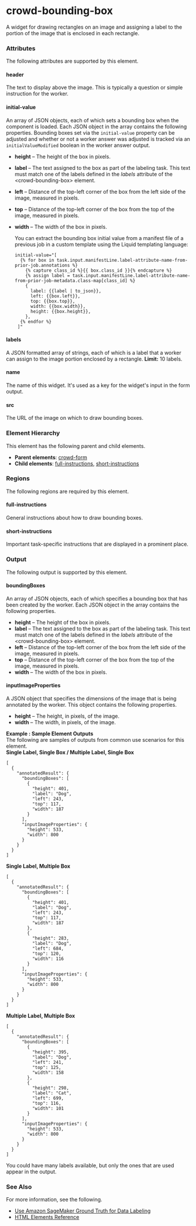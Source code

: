 # crowd\-bounding\-box<a name="sms-ui-template-crowd-bounding-box"></a>

A widget for drawing rectangles on an image and assigning a label to the portion of the image that is enclosed in each rectangle\.

### Attributes<a name="bounding-box-attributes"></a>

The following attributes are supported by this element\.

#### header<a name="bounding-box-attributes-header"></a>

The text to display above the image\. This is typically a question or simple instruction for the worker\.

#### initial\-value<a name="bounding-box-attributes-initialValue"></a>

An array of JSON objects, each of which sets a bounding box when the component is loaded\. Each JSON object in the array contains the following properties\. Bounding boxes set via the `initial-value` property can be adjusted and whether or not a worker answer was adjusted is tracked via an `initialValueModified` boolean in the worker answer output\.
+ **height** – The height of the box in pixels\.
+ **label** – The text assigned to the box as part of the labeling task\. This text must match one of the labels defined in the *labels* attribute of the <crowd\-bounding\-box> element\.
+ **left** – Distance of the top\-left corner of the box from the left side of the image, measured in pixels\.
+ **top** – Distance of the top\-left corner of the box from the top of the image, measured in pixels\.
+ **width** – The width of the box in pixels\.

  You can extract the bounding box initial value from a manifest file of a previous job in a custom template using the Liquid templating language:

  ```
  initial-value="[
    {% for box in task.input.manifestLine.label-attribute-name-from-prior-job.annotations %}
      {% capture class_id %}{{ box.class_id }}{% endcapture %}
      {% assign label = task.input.manifestLine.label-attribute-name-from-prior-job-metadata.class-map[class_id] %}
      {
        label: {{label | to_json}},
        left: {{box.left}},
        top: {{box.top}},
        width: {{box.width}},
        height: {{box.height}},
      },
    {% endfor %}
   ]"
  ```

#### labels<a name="bounding-box-attributes-labels"></a>

A JSON formatted array of strings, each of which is a label that a worker can assign to the image portion enclosed by a rectangle\. **Limit:** 10 labels\.

#### name<a name="bounding-box-attributes-name"></a>

The name of this widget\. It's used as a key for the widget's input in the form output\.

#### src<a name="bounding-box-attributes-src"></a>

The URL of the image on which to draw bounding boxes\. 

### Element Hierarchy<a name="bounding-box-element-hierarchy"></a>

This element has the following parent and child elements\.
+ **Parent elements**: [crowd\-form](sms-ui-template-crowd-form.md)
+ **Child elements**: [full\-instructions](#bounding-box-regions-full-instructions), [short\-instructions](#bounding-box-regions-short-instructions)

### Regions<a name="bounding-box-regions"></a>

The following regions are required by this element\.

#### full\-instructions<a name="bounding-box-regions-full-instructions"></a>

General instructions about how to draw bounding boxes\.

#### short\-instructions<a name="bounding-box-regions-short-instructions"></a>

Important task\-specific instructions that are displayed in a prominent place\.

### Output<a name="bounding-box-output"></a>

The following output is supported by this element\.

#### boundingBoxes<a name="bounding-box-output-boundingBoxes"></a>

An array of JSON objects, each of which specifies a bounding box that has been created by the worker\. Each JSON object in the array contains the following properties\.
+ **height** – The height of the box in pixels\.
+ **label** – The text assigned to the box as part of the labeling task\. This text must match one of the labels defined in the *labels* attribute of the <crowd\-bounding\-box> element\.
+ **left** – Distance of the top\-left corner of the box from the left side of the image, measured in pixels\.
+ **top** – Distance of the top\-left corner of the box from the top of the image, measured in pixels\.
+ **width** – The width of the box in pixels\.

#### inputImageProperties<a name="bounding-box-output-inputImageProperties"></a>

A JSON object that specifies the dimensions of the image that is being annotated by the worker\. This object contains the following properties\.
+ **height** – The height, in pixels, of the image\.
+ **width** – The width, in pixels, of the image\.

**Example : Sample Element Outputs**  
The following are samples of outputs from common use scenarios for this element\.  
**Single Label, Single Box / Multiple Label, Single Box**  

```
[
  {
    "annotatedResult": {
      "boundingBoxes": [
        {
          "height": 401,
          "label": "Dog",
          "left": 243,
          "top": 117,
          "width": 187
        }
      ],
      "inputImageProperties": {
        "height": 533,
        "width": 800
      }
    }
  }
]
```
**Single Label, Multiple Box**  

```
[
  {
    "annotatedResult": {
      "boundingBoxes": [
        {
          "height": 401,
          "label": "Dog",
          "left": 243,
          "top": 117,
          "width": 187
        },
        {
          "height": 283,
          "label": "Dog",
          "left": 684,
          "top": 120,
          "width": 116
        }
      ],
      "inputImageProperties": {
        "height": 533,
        "width": 800
      }
    }
  }
]
```
**Multiple Label, Multiple Box**  

```
[
  {
    "annotatedResult": {
      "boundingBoxes": [
        {
          "height": 395,
          "label": "Dog",
          "left": 241,
          "top": 125,
          "width": 158
        },
        {
          "height": 298,
          "label": "Cat",
          "left": 699,
          "top": 116,
          "width": 101
        }
      ],
      "inputImageProperties": {
        "height": 533,
        "width": 800
      }
    }
  }
]
```
You could have many labels available, but only the ones that are used appear in the output\.

### See Also<a name="bounding-box-see-also"></a>

For more information, see the following\.
+ [Use Amazon SageMaker Ground Truth for Data Labeling](sms.md)
+ [HTML Elements Reference](sms-ui-template-reference.md)